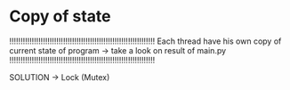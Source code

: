 
# Copy of state

!!!!!!!!!!!!!!!!!!!!!!!!!!!!!!!!!!!!!!!!!!!!!!!!!!!!!!!!!!!!!!!!!
Each thread have his own copy of current state of program -> take a look on result of main.py
!!!!!!!!!!!!!!!!!!!!!!!!!!!!!!!!!!!!!!!!!!!!!!!!!!!!!!!!!!!!!!!!!

SOLUTION -> Lock (Mutex)